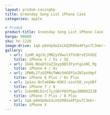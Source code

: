 ```yaml
---
layout: produk-casinghp
title: Greenday Song List iPhone Case
categories: apple

# Produk
product-title: Greenday Song List iPhone Case
harga: 90000
sku: hn-1228
image-drive: 1qA-p6mVpOwI4ikQ2R85e4Ptpv7C3mkr-
gallery:
  - url: 1ymM_4gzSLjMB2yV9wulXTVnBrvESVXOZ
    title: iPhone 5 / 5s / SE
  - url: 1bAk-NUaDY2aZ1kyp8B53FyntgioNI_Mg
    title: iPhone 6 / 6s
  - url: 1PW0L2TzOZPNsTWWz5HGEP1e2N7poVHpf
    title: iPhone 6 Plus / 6s Plus
  - url: 1p1ou-NcFa66Ww-N3K3-ozutSO_zvyUBf
    title: iPhone 7 / 8
  - url: 1xbm9RLDivC7yjGNrP8tPGguJBNOOZZJB
    title: iPhone 7 Plus / 8 Plus
  - url: 1qA-p6mVpOwI4ikQ2R85e4Ptpv7C3mkr-
    title: iPhone X
---
```

